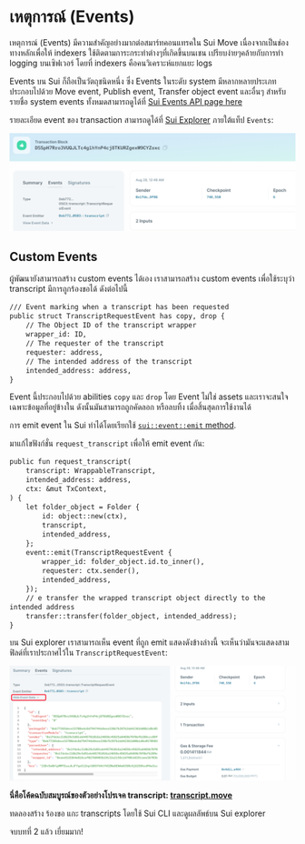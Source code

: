 # เหตุการณ์ (Events)

เหตุการณ์ (Events) มีความสำคัญอย่างมากต่อสมาร์ทคอนแทรคใน Sui Move เนื่องจากเป็นช่องทางหลักเพื่อให้ indexers ใช้ติดตามการะกระทำต่างๆที่เกิดขึ้นบนเชน เปรียบง่ายๆคล้ายกับการทำ logging บนเซิฟเวอร์ โดยที่ indexers คือคนวิเคราะห์แยกแยะ logs

Events บน Sui ก็ถือเป็นวัตถุชนิดหนึ่ง ซึ่ง Events ในระดับ system มีหลากหลายประเภท ประกอบไปด้วย Move event, Publish event, Transfer object event และอื่นๆ สำหรับรายชื่อ system events ทั้งหมดสามารถดูได้ที่ [Sui Events API page here](https://docs.sui.io/build/event_api)

รายละเอียด event ของ transaction สามารถดูได้ที่ [Sui Explorer](https://explorer.sui.io/) ภายใต้แท็ป `Events`:

![Event Tab](../images/eventstab.png)

## Custom Events

ผู้พัฒนายังสามารถสร้าง custom events ได้เอง เราสามารถสร้าง custom events เพื่อใช้ระบุว่า transcript มีการถูกร้องขอได้ ดังต่อไปนี้

```move
/// Event marking when a transcript has been requested
public struct TranscriptRequestEvent has copy, drop {
    // The Object ID of the transcript wrapper
    wrapper_id: ID,
    // The requester of the transcript
    requester: address,
    // The intended address of the transcript
    intended_address: address,
}
```

Event นี้ประกอบไปด้วย abilities `copy` และ `drop` โดย Event ไม่ใช่ assets และเราจะสนใจเฉพาะข้อมูลที่อยู่ข้างใน ดังนั้นมันสามารถถูกคัดลอก หรือลบทิ้ง เมื่อสิ้นสุดการใช้งานได้

การ emit event ใน Sui ทำได้โดยเรียกใช้ [`sui::event::emit` method](https://github.com/MystenLabs/sui/blob/main/crates/sui-framework/docs/event.md#function-emit).

มาแก้ไขฟังก์ชั่น `request_transcript` เพื่อให้ emit event กัน:

```move
public fun request_transcript(
    transcript: WrappableTranscript,
    intended_address: address,
    ctx: &mut TxContext,
) {
    let folder_object = Folder {
        id: object::new(ctx),
        transcript,
        intended_address,
    };
    event::emit(TranscriptRequestEvent {
        wrapper_id: folder_object.id.to_inner(),
        requester: ctx.sender(),
        intended_address,
    });
    // e transfer the wrapped transcript object directly to the intended address
    transfer::transfer(folder_object, intended_address);
}
```

บน Sui explorer เราสามารถเห็น event ที่ถูก emit แสดงดังข้างล่างนี้ จะเห็นว่ามันจะแสดงสามฟิลด์ที่เราประกาศไว้ใน `TranscriptRequestEvent`:

![Custom Event](../images/customevent.png)

**นี่คือโค้ดฉบับสมบูรณ์ของตัวอย่างโปรเจค transcript: [transcript.move](../example_projects/transcript/sources/transcript.move)**

ทดลองสร้าง ร้องขอ แกะ transcripts โดยใช้ Sui CLI และดูผลลัพธ์บน Sui explorer

จบบทที่ 2 แล้ว เยี่ยมมาก!